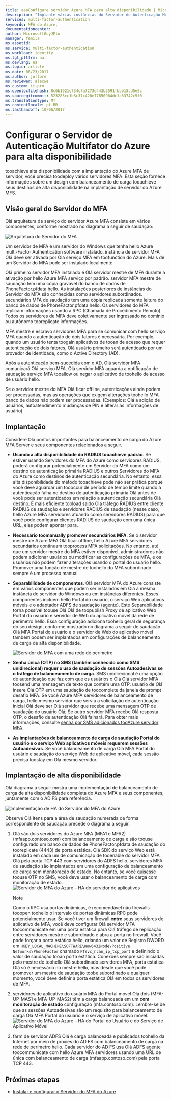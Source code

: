 ```yaml
---
title: aaaConfigure servidor Azure MFA para alta disponibilidade | Microsoft Docs
description: "Implante várias instâncias do Servidor de Autenticação Multifator do Azure em configurações que fornecem alta disponibilidade."
services: multi-factor-authentication
keywords: MFA do Azure,
documentationcenter: 
author: MicrosoftGuyJFlo
manager: femila
ms.assetid: 
ms.service: multi-factor-authentication
ms.workload: identity
ms.tgt_pltfrm: na
ms.devlang: na
ms.topic: article
ms.date: 08/23/2017
ms.author: joflore
ms.reviewer: alexwe
ms.custom: it-pro
ms.openlocfilehash: 8c6b1921c734c7a7273e443b3591fbbb15cd5e6c
ms.sourcegitcommit: 523283cc1b3c37c428e77850964dc1c33742c5f0
ms.translationtype: MT
ms.contentlocale: pt-BR
ms.lasthandoff: 10/06/2017
---
```

# <a name="configure-azure-multi-factor-authentication-server-for-high-availability"></a>Configurar o Servidor de Autenticação Multifator do Azure para alta disponibilidade

tooachieve alta disponibilidade com a implantação do Azure MFA de servidor, você precisa toodeploy vários servidores MFA. Esta seção fornece informações sobre um design com balanceamento de carga tooachieve seus destinos de alta disponibilidade na implantação de servidor do Azure MFS.

## <a name="mfa-server-overview"></a>Visão geral do Servidor do MFA

Olá arquitetura de serviço do servidor Azure MFA consiste em vários componentes, conforme mostrado no diagrama a seguir de saudação:

 ![Arquitetura do Servidor do MFA](./media/mfa-server-high-availability/mfa-ha-architecture.png)

Um servidor de MFA é um servidor do Windows que tenha hello Azure multi-Factor Authentication software instalado. instância de servidor MFA Olá deve ser ativada por Olá serviço MFA em toofunction do Azure. Mais de um Servidor do MFA pode ser instalado localmente.

Olá primeiro servidor MFA instalado é Olá servidor mestre de MFA durante a ativação por hello Azure MFA serviço por padrão. servidor MFA mestre de saudação tem uma cópia gravável do banco de dados de PhoneFactor.pfdata hello. As instalações posteriores de instâncias do Servidor do MFA são conhecidas como servidores subordinados. secundários MFA de saudação tem uma cópia replicada somente leitura do banco de dados de PhoneFactor.pfdata hello. Os servidores do MFA replicam informações usando a RPC (Chamada de Procedimento Remoto). Todos os servidores de MFA deve coletivamente ser ingressado no domínio ou autônomo tooreplicate informações.

MFA mestre e escravo servidores MFA para se comunicar com hello serviço MFA quando a autenticação de dois fatores é necessária. Por exemplo, quando um usuário tenta toogain aplicativos de tooan de acesso que requer autenticação de dois fatores, Olá usuário primeiro será autenticado por um provedor de identidade, como o Active Directory (AD).

Após a autenticação bem-sucedida com o AD, Olá servidor MFA comunicará Olá serviço MFA. Olá servidor MFA aguarda a notificação de saudação serviço MFA tooallow ou negar o aplicativo de toohello de acesso de usuário hello.

Se o servidor mestre do MFA Olá ficar offline, autenticações ainda podem ser processadas, mas as operações que exigem alterações toohello MFA banco de dados não podem ser processadas. (Exemplos: Olá a adição de usuários, autoatendimento mudanças de PIN e alterar as informações de usuário)

## <a name="deployment"></a>Implantação

Considere Olá pontos importantes para balanceamento de carga do Azure MFA Server e seus componentes relacionados a seguir.

* **Usando a alta disponibilidade do RADIUS tooachieve padrão**. Se estiver usando Servidores do MFA do Azure como servidores RADIUS, poderá configurar potencialmente um Servidor do MFA como um destino de autenticação primária RADIUS e outros Servidores do MFA do Azure como destinos de autenticação secundária. No entanto, essa alta disponibilidade do método tooachieve pode não ser prática porque você deve aguardar um toooccur de período de tempo limite quando a autenticação falha no destino de autenticação primária Olá antes de você pode ser autenticados em relação a autenticação secundária Olá destino. É mais eficiente tooload saldo Olá tráfego RADIUS entre cliente RADIUS de saudação e servidores RADIUS de saudação (nesse caso, hello Azure MFA servidores atuando como servidores RADIUS) para que você pode configurar clientes RADIUS de saudação com uma única URL, eles podem apontar para.
* **Necessário toomanually promover secundários MFA**. Se o servidor mestre de Azure MFA Olá ficar offline, hello Azure MFA servidores secundários continuam tooprocess MFA solicitações. No entanto, até que um servidor mestre do MFA estiver disponível, administradores não podem adicionar usuários ou modificar as configurações de MFA, e os usuários não podem fazer alterações usando o portal do usuário hello. Promover uma função de mestre de toohello do MFA subordinado sempre é um processo manual.
* **Separabilidade de componentes**. Olá servidor MFA do Azure consiste em vários componentes que podem ser instalados em Olá a mesma instância do servidor do Windows ou em instâncias diferentes. Esses componentes incluem hello Portal do usuário, o serviço Web aplicativos móveis e o adaptador ADFS de saudação (agente). Este Separabilidade torna possível toouse Olá Olá de toopublish Proxy de aplicativo Web Portal do usuário e servidor de Web do aplicativo móvel da rede de perímetro hello. Essa configuração adiciona toohello geral de segurança do seu design, conforme mostrado no diagrama a seguir de saudação. Olá MFA Portal do usuário e o servidor de Web do aplicativo móvel também podem ser implantados em configurações de balanceamento de carga de alta disponibilidade.

   ![Servidor do MFA com uma rede de perímetro](./media/mfa-server-high-availability/mfasecurity.png)

* **Senha única (OTP) no SMS (também conhecido como SMS unidirecional) requer o uso de saudação de sessões Autoadesivas se o tráfego de balanceamento de carga**. SMS unidirecional é uma opção de autenticação que faz com que os usuários o Olá Olá servidor MFA toosend uma mensagem de texto que contém uma OTP. usuário de Olá insere Olá OTP em uma saudação de toocomplete da janela de prompt desafio MFA. Se você Azure MFA servidores de balanceamento de carga, hello mesmo servidor que serviu a solicitação de autenticação inicial Olá deve ser Olá servidor que recebe uma mensagem OTP de saudação do usuário Olá; Se outro servidor MFA recebe Olá resposta OTP, o desafio de autenticação Olá falhará. Para obter mais informações, consulte [senha por SMS adicionados tooAzure servidor MFA](https://blogs.technet.microsoft.com/enterprisemobility/2015/03/02/one-time-password-over-sms-added-to-azure-mfa-server).
* **As implantações de balanceamento de carga de saudação Portal do usuário e o serviço Web aplicativos móveis requerem sessões Autoadesivas**. Se você balanceamento de carga Olá MFA Portal do usuário e saudação do serviço Web de aplicativo móvel, cada sessão precisa toostay em Olá mesmo servidor.

## <a name="high-availability-deployment"></a>Implantação de alta disponibilidade

Olá diagrama a seguir mostra uma implementação de balanceamento de carga de alta disponibilidade completa do Azure MFA e seus componentes, juntamente com o AD FS para referência.

 ![Implementação de HA do Servidor do MFA do Azure](./media/mfa-server-high-availability/mfa-ha-deployment.png)

Observe Olá itens para a área de saudação numerada de forma correspondente de saudação precede o diagrama a seguir.

1. Olá são dois servidores do Azure MFA (MFA1 e MFA2) (mfaapp.contoso.com) com balanceamento de carga e são toouse configurado um banco de dados de PhoneFactor.pfdata de saudação do tooreplicate (4443) de porta estática. Olá SDK do serviço Web está instalado em cada um de comunicação de tooenable do servidor MFA Olá pela porta TCP 443 com servidores do ADFS hello. servidores MFA de saudação são implantados em uma configuração de balanceamento de carga sem monitoração de estado. No entanto, se você quisesse toouse OTP no SMS, você deve usar o balanceamento de carga com monitoração de estado.
   ![Servidor do MFA do Azure – HA do servidor de aplicativos](./media/mfa-server-high-availability/mfaapp.png)

   > [!NOTE]
   > Como o RPC usa portas dinâmicas, é recomendável não firewalls tooopen toohello o intervalo de portas dinâmicas RPC pode potencialmente usar. Se você tiver um firewall **entre** seus servidores de aplicativo de MFA, você deve configurar Olá servidor MFA toocommunicate em uma porta estática para Olá tráfego de replicação entre servidores mestre e subordinado e abra a porta no firewall. Você pode forçar a porta estática hello, criando um valor de Registro DWORD em ```HKEY_LOCAL_MACHINE\SOFTWARE\Wow6432Node\Positive Networks\PhoneFactor``` chamado ```Pfsvc_ncan_ip_tcp_port``` e definindo o valor de saudação tooan porta estática. Conexões sempre são iniciadas pelo mestre de toohello Olá subordinado servidores MFA, porta estática Olá só é necessário no mestre hello, mas desde que você pode promover um mestre de saudação toobe subordinado a qualquer momento, você deve definir a porta estática Olá em todos os servidores de MFA.

2. servidores de aplicativo do usuário MFA do Portal móvel Olá dois (MFA-UP-MAS1 e MFA-UP-MAS2) têm a carga balanceada em um **com monitoração de estado** configuração (mfa.contoso.com). Lembre-se de que as sessões Autoadesivas são um requisito para balanceamento de carga Olá MFA Portal do usuário e o serviço de aplicativo móvel.
   ![Servidor do MFA do Azure – HA do Portal do Usuário e do Serviço de Aplicativo Móvel](./media/mfa-server-high-availability/mfaportal.png)
3. farm de servidor ADFS Olá é carga balanceada e publicados toohello da Internet por meio de proxies do AD FS com balanceamento de carga na rede de perímetro hello. Cada servidor do AD FS usa Olá ADFS agente toocommunicate com hello Azure MFA servidores usando uma URL de única com balanceamento de carga (mfaapp.contoso.com) pela porta TCP 443.

## <a name="next-steps"></a>Próximas etapas

* [Instalar e configurar o Servidor do MFA do Azure](multi-factor-authentication-get-started-server.md)
